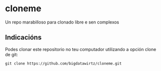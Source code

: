 # cloneme
Un repo marabilloso para clonado libre e sen complexos

## Indicacións
Podes clonar este repositorio no teu computador utilizando a opción clone de git:

`git clone https://github.com/bigdatawirtz/cloneme.git`

